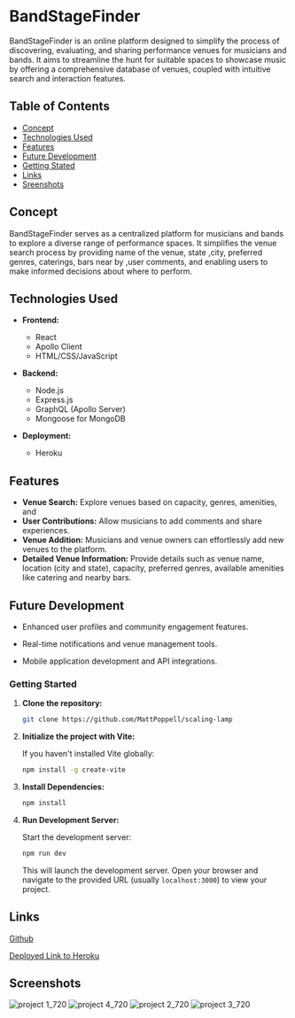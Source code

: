 # BandStageFinder

BandStageFinder is an online platform designed to simplify the process of discovering, evaluating, and sharing performance venues for musicians and bands. It aims to streamline the hunt for suitable spaces to showcase music by offering a comprehensive database of venues, coupled with intuitive search and interaction features.

## Table of Contents

- [Concept](#concept)
- [Technologies Used](#technologies-used)
- [Features](#features)
- [Future Development](#future-development)
- [Getting Stated](#getting-started)
- [Links](#links)
- [Sreenshots](#screenshots)

## Concept

BandStageFinder serves as a centralized platform for musicians and bands to explore a diverse range of performance spaces. It simplifies the venue search process by providing name of the venue, state ,city, preferred genres, caterings, bars near by ,user comments, and enabling users to make informed decisions about where to perform.

## Technologies Used

- **Frontend:**
  - React
  - Apollo Client
  - HTML/CSS/JavaScript

- **Backend:**
  - Node.js
  - Express.js
  - GraphQL (Apollo Server)
  - Mongoose for MongoDB

- **Deployment:**
  - Heroku

## Features

- **Venue Search:** Explore venues based on capacity, genres, amenities, and 
- **User Contributions:** Allow musicians to add comments and share experiences.
- **Venue Addition:** Musicians and venue owners can effortlessly add new venues to the platform.
- **Detailed Venue Information:** Provide details such as venue name, location (city and state), capacity, preferred genres, available amenities like catering and nearby bars.



## Future Development

- Enhanced user profiles and community engagement features.

- Real-time notifications and venue management tools.

- Mobile application development and API integrations.

### Getting Started

1. **Clone the repository:**

    ```bash
    git clone https://github.com/MattPoppell/scaling-lamp
   
    ```

2. **Initialize the project with Vite:**

    If you haven't installed Vite globally:

    ```bash
    npm install -g create-vite
    ```

    
3. **Install Dependencies:**

    ```bash
    npm install
    ```

4. **Run Development Server:**

    Start the development server:

    ```bash
    npm run dev
    ```

    This will launch the development server. Open your browser and navigate to the provided URL (usually `localhost:3000`) to view your project.


## Links 
[Github](https://github.com/MattPoppell/scaling-lamp)

[Deployed Link to Heroku]()





## Screenshots
![project 1_720](https://github.com/MattPoppell/scaling-lamp/assets/142950050/8a22315f-cb12-4594-9c77-ebba79a26b98)
![project 4_720](https://github.com/MattPoppell/scaling-lamp/assets/142950050/ff775643-f8e6-4774-b81b-09c8265ccfcd)
![project 2_720](https://github.com/MattPoppell/scaling-lamp/assets/142950050/6de0d910-8432-4d1f-b05c-9f6646a0bf1e)
![project 3_720](https://github.com/MattPoppell/scaling-lamp/assets/142950050/cfa02dbf-138f-46fa-9b8f-537e30b61808)




